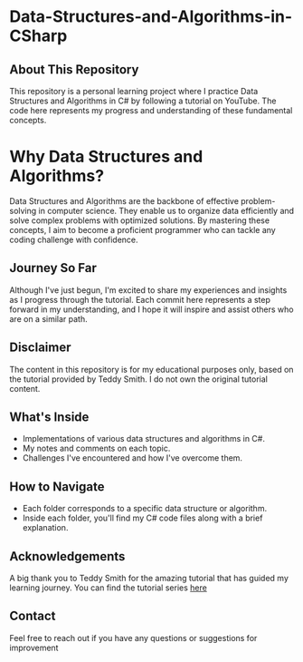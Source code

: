 # Data-Structures-and-Algorithms-in-CSharp

## About This Repository

This repository is a personal learning project where I practice Data Structures and Algorithms in C# by following a tutorial on YouTube. The code here represents my progress and understanding of these fundamental concepts.

# Why Data Structures and Algorithms?

Data Structures and Algorithms are the backbone of effective problem-solving in computer science. They enable us to organize data efficiently and solve complex problems with optimized solutions. By mastering these concepts, I aim to become a proficient programmer who can tackle any coding challenge with confidence.

## Journey So Far

Although I've just begun, I'm excited to share my experiences and insights as I progress through the tutorial. Each commit here represents a step forward in my understanding, and I hope it will inspire and assist others who are on a similar path.


## Disclaimer

The content in this repository is for my educational purposes only, based on the tutorial provided by Teddy Smith. I do not own the original tutorial content.

## What's Inside

- Implementations of various data structures and algorithms in C#.
- My notes and comments on each topic.
- Challenges I've encountered and how I've overcome them.

## How to Navigate

- Each folder corresponds to a specific data structure or algorithm.
- Inside each folder, you'll find my C# code files along with a brief explanation.

## Acknowledgements

A big thank you to Teddy Smith for the amazing tutorial that has guided my learning journey. You can find the tutorial series [here](https://www.youtube.com/watch?v=IcDcNp8gZ7U&list=PL82C6-O4XrHf49SjEZWSa5DHN--ZRrcN_&index=1)



## Contact

Feel free to reach out if you have any questions or suggestions for improvement
